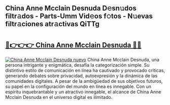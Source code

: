 ## China Anne Mcclain Desnuda D𝚎sn𝚞dos filtr𝚊dos - Parts-Umm Vid𝚎os f𝚘tos - N𝚞evas filtr𝚊ciones atr𝚊ctivas QiTTg

# <h2><a href="http://mb34fz.tromn.icu/?c=China+Anne+Mcclain+Desnuda">🔗👉👉👉 China Anne Mcclain Desnuda 🔗🔗</a></h2>

[![China Anne Mcclain Desnuda nuevo](https://i.imgur.com/pEAQMta.gif)](http://mb34fz.tromn.icu/?c=China+Anne+Mcclain+Desnuda)
China Anne Mcclain Desnuda, una persona intrigante y enigmática, desafía la categorización simple. Su distintivo estilo de comunicación en línea ha cautivado y provocado críticas, generando debates sobre privacidad, autoexpresión y la dinámica de las comunidades digitales. A pesar de la ambigüedad de sus objetivos futuros, su papel en la configuración del mundo en línea es innegable. Con un espíritu inquebrantable y un atractivo innegable, el alcance de China Anne Mcclain Desnuda en el universo digital es ilimitado.
